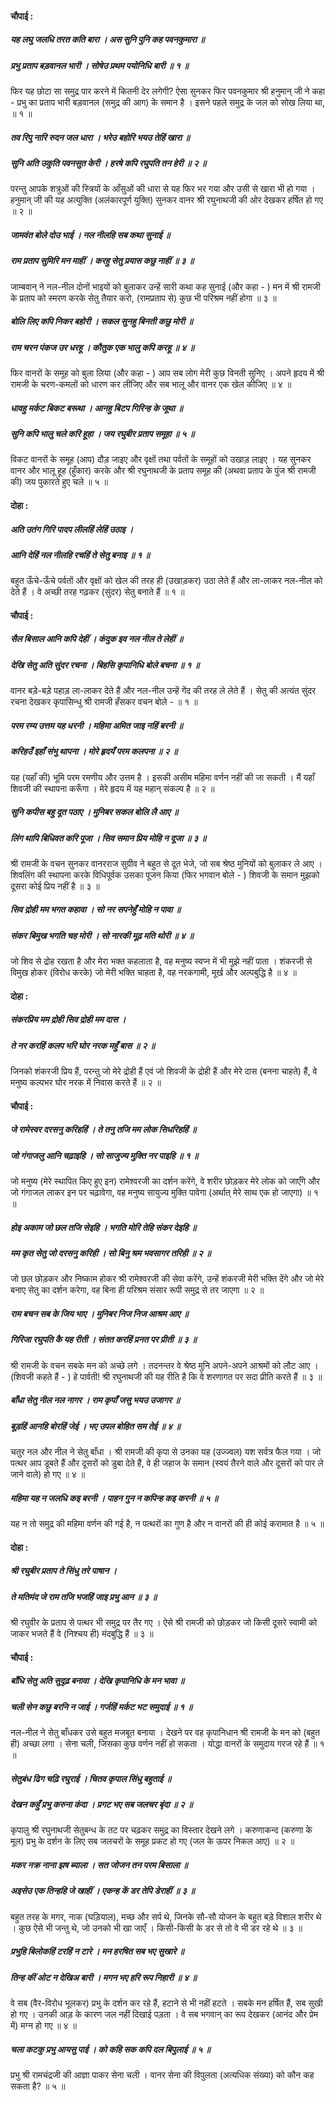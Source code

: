 #### चौपाई :

##### यह लघु जलधि तरत कति बारा । अस सुनि पुनि कह पवनकुमारा ॥
##### प्रभु प्रताप बड़वानल भारी । सोषेउ प्रथम पयोनिधि बारी ॥ १ ॥

फिर यह छोटा सा समुद्र पार करने में कितनी देर लगेगी? ऐसा सुनकर फिर पवनकुमार श्री हनुमान् जी ने कहा - प्रभु का प्रताप भारी बड़वानल (समुद्र की आग) के समान है । इसने पहले समुद्र के जल को सोख लिया था, ॥ १ ॥

##### तव रिपु नारि रुदन जल धारा । भरेउ बहोरि भयउ तेहिं खारा ॥
##### सुनि अति उकुति पवनसुत केरी । हरषे कपि रघुपति तन हेरी ॥ २ ॥

परन्तु आपके शत्रुओं की स्त्रियों के आँसुओं की धारा से यह फिर भर गया और उसी से खारा भी हो गया । हनुमान् जी की यह अत्युक्ति (अलंकारपूर्ण युक्ति) सुनकर वानर श्री रघुनाथजी की ओर देखकर हर्षित हो गए ॥ २ ॥

##### जामवंत बोले दोउ भाई । नल नीलहि सब कथा सुनाई ॥
##### राम प्रताप सुमिरि मन माहीं । करहु सेतु प्रयास कछु नाहीं ॥ ३ ॥

जाम्बवान् ने नल-नील दोनों भाइयों को बुलाकर उन्हें सारी कथा कह सुनाई (और कहा - ) मन में श्री रामजी के प्रताप को स्मरण करके सेतु तैयार करो, (रामप्रताप से) कुछ भी परिश्रम नहीं होगा ॥ ३ ॥

##### बोलि लिए कपि निकर बहोरी । सकल सुनहु बिनती कछु मोरी ॥
##### राम चरन पंकज उर धरहू । कौतुक एक भालु कपि करहू ॥ ४ ॥

फिर वानरों के समूह को बुला लिया (और कहा - ) आप सब लोग मेरी कुछ विनती सुनिए । अपने हृदय में श्री रामजी के चरण-कमलों को धारण कर लीजिए और सब भालू और वानर एक खेल कीजिए ॥ ४ ॥

##### धावहु मर्कट बिकट बरूथा । आनहु बिटप गिरिन्ह के जूथा ॥
##### सुनि कपि भालु चले करि हूहा । जय रघुबीर प्रताप समूहा ॥ ५ ॥

विकट वानरों के समूह (आप) दौड़ जाइए और वृक्षों तथा पर्वतों के समूहों को उखाड़ लाइए । यह सुनकर वानर और भालू हूह (हुँकार) करके और श्री रघुनाथजी के प्रताप समूह की (अथवा प्रताप के पुंज श्री रामजी की) जय पुकारते हुए चले ॥ ५ ॥

#### दोहा :

##### अति उतंग गिरि पादप लीलहिं लेहिं उठाइ ।
##### आनि देहिं नल नीलहि रचहिं ते सेतु बनाइ ॥ १ ॥

बहुत ऊँचे-ऊँचे पर्वतों और वृक्षों को खेल की तरह ही (उखाड़कर) उठा लेते हैं और ला-लाकर नल-नील को देते हैं । वे अच्छी तरह गढ़कर (सुंदर) सेतु बनाते हैं ॥ १ ॥

#### चौपाई :

##### सैल बिसाल आनि कपि देहीं । कंदुक इव नल नील ते लेहीं ॥
##### देखि सेतु अति सुंदर रचना । बिहसि कृपानिधि बोले बचना ॥ १ ॥

वानर बड़े-बड़े पहाड़ ला-लाकर देते हैं और नल-नील उन्हें गेंद की तरह ले लेते हैं । सेतु की अत्यंत सुंदर रचना देखकर कृपासिन्धु श्री रामजी हँसकर वचन बोले - ॥ १ ॥

##### परम रम्य उत्तम यह धरनी । महिमा अमित जाइ नहिं बरनी ॥
##### करिहउँ इहाँ संभु थापना । मोरे हृदयँ परम कलपना ॥ २ ॥

यह (यहाँ की) भूमि परम रमणीय और उत्तम है । इसकी असीम महिमा वर्णन नहीं की जा सकती । मैं यहाँ शिवजी की स्थापना करूँगा । मेरे हृदय में यह महान् संकल्प है ॥ २ ॥

##### सुनि कपीस बहु दूत पठाए । मुनिबर सकल बोलि लै आए ॥
##### लिंग थापि बिधिवत करि पूजा । सिव समान प्रिय मोहि न दूजा ॥ ३ ॥

श्री रामजी के वचन सुनकर वानरराज सुग्रीव ने बहुत से दूत भेजे, जो सब श्रेष्ठ मुनियों को बुलाकर ले आए । शिवलिंग की स्थापना करके विधिपूर्वक उसका पूजन किया (फिर भगवान बोले - ) शिवजी के समान मुझको दूसरा कोई प्रिय नहीं है ॥ ३ ॥

##### सिव द्रोही मम भगत कहावा । सो नर सपनेहुँ मोहि न पावा ॥
##### संकर बिमुख भगति चह मोरी । सो नारकी मूढ़ मति थोरी ॥ ४ ॥

जो शिव से द्रोह रखता है और मेरा भक्त कहलाता है, वह मनुष्य स्वप्न में भी मुझे नहीं पाता । शंकरजी से विमुख होकर (विरोध करके) जो मेरी भक्ति चाहता है, वह नरकगामी, मूर्ख और अल्पबुद्धि है ॥ ४ ॥

#### दोहा :

##### संकरप्रिय मम द्रोही सिव द्रोही मम दास ।
##### ते नर करहिं कलप भरि घोर नरक महुँ बास ॥ २ ॥

जिनको शंकरजी प्रिय हैं, परन्तु जो मेरे द्रोही हैं एवं जो शिवजी के द्रोही हैं और मेरे दास (बनना चाहते) हैं, वे मनुष्य कल्पभर घोर नरक में निवास करते हैं ॥ २ ॥

#### चौपाई :

##### जे रामेस्वर दरसनु करिहहिं । ते तनु तजि मम लोक सिधरिहहिं ॥
##### जो गंगाजलु आनि चढ़ाइहि । सो साजुज्य मुक्ति नर पाइहि ॥ १ ॥

जो मनुष्य (मेरे स्थापित किए हुए इन) रामेश्वरजी का दर्शन करेंगे, वे शरीर छोड़कर मेरे लोक को जाएँगे और जो गंगाजल लाकर इन पर चढ़ावेगा, वह मनुष्य सायुज्य मुक्ति पावेगा (अर्थात् मेरे साथ एक हो जाएगा) ॥ १ ॥

##### होइ अकाम जो छल तजि सेइहि । भगति मोरि तेहि संकर देइहि ॥
##### मम कृत सेतु जो दरसनु करिही । सो बिनु श्रम भवसागर तरिही ॥ २ ॥

जो छल छोड़कर और निष्काम होकर श्री रामेश्वरजी की सेवा करेंगे, उन्हें शंकरजी मेरी भक्ति देंगे और जो मेरे बनाए सेतु का दर्शन करेगा, वह बिना ही परिश्रम संसार रूपी समुद्र से तर जाएगा ॥ २ ॥

##### राम बचन सब के जिय भाए । मुनिबर निज निज आश्रम आए ॥
##### गिरिजा रघुपति कै यह रीती । संतत करहिं प्रनत पर प्रीती ॥ ३ ॥

श्री रामजी के वचन सबके मन को अच्छे लगे । तदनन्तर वे श्रेष्ठ मुनि अपने-अपने आश्रमों को लौट आए । (शिवजी कहते हैं - ) हे पार्वती! श्री रघुनाथजी की यह रीति है कि वे शरणागत पर सदा प्रीति करते हैं ॥ ३ ॥

##### बाँधा सेतु नील नल नागर । राम कृपाँ जसु भयउ उजागर ॥
##### बूड़हिं आनहि बोरहिं जेई । भए उपल बोहित सम तेई ॥ ४ ॥

चतुर नल और नील ने सेतु बाँधा । श्री रामजी की कृपा से उनका यह (उज्ज्वल) यश सर्वत्र फैल गया । जो पत्थर आप डूबते हैं और दूसरों को डुबा देते हैं, वे ही जहाज के समान (स्वयं तैरने वाले और दूसरों को पार ले जाने वाले) हो गए ॥ ४ ॥

##### महिमा यह न जलधि कइ बरनी । पाहन गुन न कपिन्ह कइ करनी ॥ ५ ॥

यह न तो समुद्र की महिमा वर्णन की गई है, न पत्थरों का गुण है और न वानरों की ही कोई करामात है ॥ ५ ॥

#### दोहा :

##### श्री रघुबीर प्रताप ते सिंधु तरे पाषान ।
##### ते मतिमंद जे राम तजि भजहिं जाइ प्रभु आन ॥ ३ ॥

श्री रघुवीर के प्रताप से पत्थर भी समुद्र पर तैर गए । ऐसे श्री रामजी को छोड़कर जो किसी दूसरे स्वामी को जाकर भजते हैं वे (निश्चय ही) मंदबुद्धि हैं ॥ ३ ॥

#### चौपाई :

##### बाँधि सेतु अति सुदृढ़ बनावा । देखि कृपानिधि के मन भावा ॥
##### चली सेन कछु बरनि न जाई । गर्जहिं मर्कट भट समुदाई ॥ १ ॥

नल-नील ने सेतु बाँधकर उसे बहुत मजबूत बनाया । देखने पर वह कृपानिधान श्री रामजी के मन को (बहुत ही) अच्छा लगा । सेना चली, जिसका कुछ वर्णन नहीं हो सकता । योद्धा वानरों के समुदाय गरज रहे हैं ॥ १ ॥

##### सेतुबंध ढिग चढ़ि रघुराई । चितव कृपाल सिंधु बहुताई ॥
##### देखन कहुँ प्रभु करुना कंदा । प्रगट भए सब जलचर बृंदा ॥ २ ॥

कृपालु श्री रघुनाथजी सेतुबन्ध के तट पर चढ़कर समुद्र का विस्तार देखने लगे । करुणाकन्द (करुणा के मूल) प्रभु के दर्शन के लिए सब जलचरों के समूह प्रकट हो गए (जल के ऊपर निकल आए) ॥ २ ॥

##### मकर नक्र नाना झष ब्याला । सत जोजन तन परम बिसाला ॥
##### अइसेउ एक तिन्हहि जे खाहीं । एकन्ह कें डर तेपि डेराहीं ॥ ३ ॥

बहुत तरह के मगर, नाक (घड़ियाल), मच्छ और सर्प थे, जिनके सौ-सौ योजन के बहुत बड़े विशाल शरीर थे । कुछ ऐसे भी जन्तु थे, जो उनको भी खा जाएँ । किसी-किसी के डर से तो वे भी डर रहे थे ॥ ३ ॥

##### प्रभुहि बिलोकहिं टरहिं न टारे । मन हरषित सब भए सुखारे ॥
##### तिन्ह कीं ओट न देखिअ बारी । मगन भए हरि रूप निहारी ॥ ४ ॥

वे सब (वैर-विरोध भूलकर) प्रभु के दर्शन कर रहे हैं, हटाने से भी नहीं हटते । सबके मन हर्षित हैं, सब सुखी हो गए । उनकी आड़ के कारण जल नहीं दिखाई पड़ता । वे सब भगवान् का रूप देखकर (आनंद और प्रेम में) मग्न हो गए ॥ ४ ॥

##### चला कटकु प्रभु आयसु पाई । को कहि सक कपि दल बिपुलाई ॥ ५ ॥

प्रभु श्री रामचंद्रजी की आज्ञा पाकर सेना चली । वानर सेना की विपुलता (अत्यधिक संख्या) को कौन कह सकता है? ॥ ५ ॥
